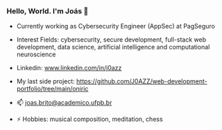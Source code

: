 ### Hello, World. I'm Joás 👋

- Currently working as Cybersecurity Engineer (AppSec) at PagSeguro

- Interest Fields: cybersecurity, secure development, full-stack web development, data science, artificial intelligence and computational neuroscience

- Linkedin: www.linkedin.com/in/j0azz 

- My last side project: https://github.com/J0AZZ/web-development-portfolio/tree/main/oniric

- 📫 joas.brito@academico.ufpb.br

- ⚡ Hobbies: musical composition, meditation, chess



